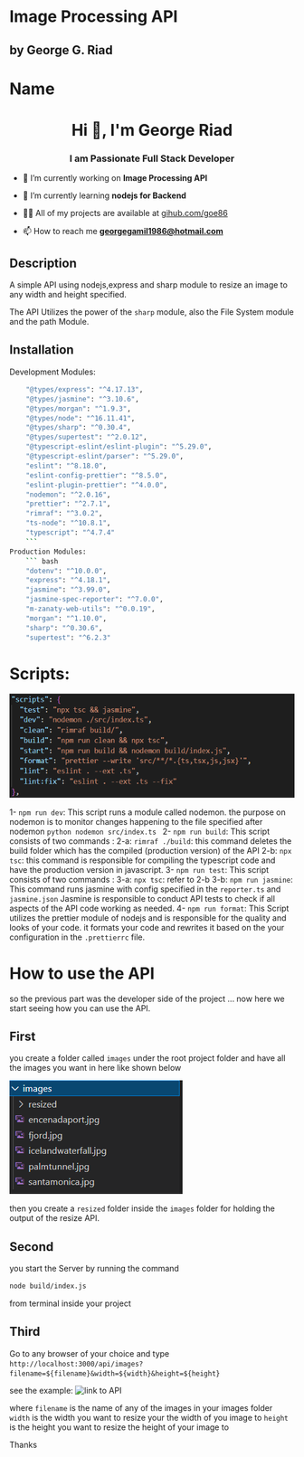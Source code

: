 # Image Processing API
## by George G. Riad
# Name

<h1 align="center">Hi 👋, I'm George Riad</h1>
<h3 align="center">I am Passionate Full Stack Developer</h3>

- 🔭 I’m currently working on **Image Processing API**

- 🌱 I’m currently learning **nodejs for Backend**

- 👨‍💻 All of my projects are available at [gihub.com/goe86](gihub.com/goe86)

- 📫 How to reach me **georgegamil1986@hotmail.com**

## Description
A simple API using nodejs,express and sharp module to resize an image to any width and height specified.

The API Utilizes the power of the ```sharp``` module, also the File System module and the path Module.

## Installation
Development Modules:
``` bash
    "@types/express": "^4.17.13",
    "@types/jasmine": "^3.10.6",
    "@types/morgan": "^1.9.3",
    "@types/node": "^16.11.41",
    "@types/sharp": "^0.30.4",
    "@types/supertest": "^2.0.12",
    "@typescript-eslint/eslint-plugin": "^5.29.0",
    "@typescript-eslint/parser": "^5.29.0",
    "eslint": "^8.18.0",
    "eslint-config-prettier": "^8.5.0",
    "eslint-plugin-prettier": "^4.0.0",
    "nodemon": "^2.0.16",
    "prettier": "^2.7.1",
    "rimraf": "^3.0.2",
    "ts-node": "^10.8.1",
    "typescript": "^4.7.4"
    ```
Production Modules:
    ``` bash
    "dotenv": "^10.0.0",
    "express": "^4.18.1",
    "jasmine": "^3.99.0",
    "jasmine-spec-reporter": "^7.0.0",
    "m-zanaty-web-utils": "^0.0.19",
    "morgan": "^1.10.0",
    "sharp": "^0.30.6",
    "supertest": "^6.2.3"
```  

# Scripts:

![scripts in the package.json file](Scripts_Pkgjson.PNG)

1- ```npm run dev```: This script runs a module called nodemon. the purpose on nodemon is to monitor changes happening to the file specified after nodemon
    ```python
    nodemon src/index.ts
    ```
2- ```npm run build```: This script consists of two commands :
    2-a: ```rimraf ./build```: this command deletes the build folder which has the compiled (production version) of the API
    2-b: ```npx tsc```: this command is responsible for compiling the typescript code and have the production version in javascript.
3- ```npm run test```: This script consists of two commands :
    3-a: ```npx tsc```: refer to 2-b
    3-b: ```npm run jasmine```: This command runs jasmine with config specified in the ```reporter.ts``` and ```jasmine.json```
    Jasmine is responsible to conduct API tests to check if all aspects of the API code working as needed.
4- ```npm run format```: This Script utilizes the prettier module of nodejs and is responsible for the quality and looks of your code. it formats your code and rewrites it based on the your configuration in the ```.prettierrc``` file.

# How to use the API
so the previous part was the developer side of the project ... now here we start seeing how you can use the API.

## First
you create a folder called `images` under the root project folder and have all the images you want in here like shown below

![images_folder](images_folder.PNG)

then you create a ```resized``` folder inside the ```images``` folder for holding the output of the resize API.

## Second
you start the Server by running the command 
```bash
node build/index.js
```
from terminal inside your project
## Third 
Go to any browser of your choice and type
```http://localhost:3000/api/images?filename=${filename}&width=${width}&height=${height}```

see the example:
![link to API](server_API_link.PNG)

where
```filename``` is the name of any of the images in your images folder 
```width``` is the width you want to resize your the width of you image to 
```height``` is the height you want to resize the height of your image to



Thanks 
